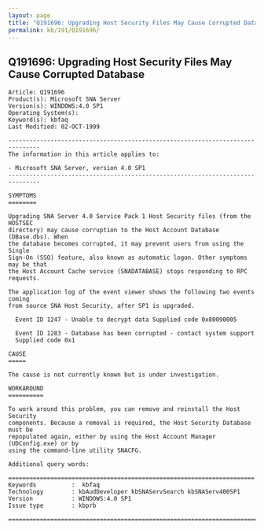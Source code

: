```yaml
---
layout: page
title: "Q191696: Upgrading Host Security Files May Cause Corrupted Database"
permalink: kb/191/Q191696/
---
```


## Q191696: Upgrading Host Security Files May Cause Corrupted Database

	Article: Q191696
	Product(s): Microsoft SNA Server
	Version(s): WINDOWS:4.0 SP1
	Operating System(s): 
	Keyword(s): kbfaq
	Last Modified: 02-OCT-1999
	
	-------------------------------------------------------------------------------
	The information in this article applies to:
	
	- Microsoft SNA Server, version 4.0 SP1 
	-------------------------------------------------------------------------------
	
	SYMPTOMS
	========
	
	Upgrading SNA Server 4.0 Service Pack 1 Host Security files (from the HOSTSEC
	directory) may cause corruption to the Host Account Database (DBase.dbs). When
	the database becomes corrupted, it may prevent users from using the Single
	Sign-On (SSO) feature, also known as automatic logon. Other symptoms may be that
	the Host Account Cache service (SNADATABASE) stops responding to RPC requests.
	
	The application log of the event viewer shows the following two events coming
	from source SNA Host Security, after SP1 is upgraded.
	
	  Event ID 1247 - Unable to decrypt data Supplied code 0x80090005
	
	  Event ID 1283 - Database has been corrupted - contact system support
	  Supplied code 0x1
	
	CAUSE
	=====
	
	The cause is not currently known but is under investigation.
	
	WORKAROUND
	==========
	
	To work around this problem, you can remove and reinstall the Host Security
	components. Because a removal is required, the Host Security Database must be
	repopulated again, either by using the Host Account Manager (UDConfig.exe) or by
	using the command-line utility SNACFG.
	
	Additional query words:
	
	======================================================================
	Keywords          :  kbfaq
	Technology        : kbAudDeveloper kbSNAServSearch kbSNAServ400SP1
	Version           : WINDOWS:4.0 SP1
	Issue type        : kbprb
	
	=============================================================================
	
